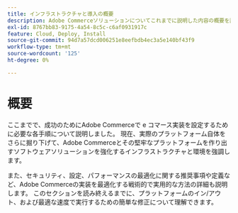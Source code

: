 ```yaml
---
title: インフラストラクチャと導入の概要
description: Adobe Commerceソリューションについてこれまでに説明した内容の概要を説明します。
exl-id: 8767bb83-9175-4a54-8c5c-c6af0931917c
feature: Cloud, Deploy, Install
source-git-commit: 94d7a57dcd006251e8eefbdb4ec3a5e140bf43f9
workflow-type: tm+mt
source-wordcount: '125'
ht-degree: 0%

---
```


# 概要

ここまでで、成功のためにAdobe Commerceで e コマース実装を設定するために必要な各手順について説明しました。 現在、実際のプラットフォーム自体をさらに掘り下げて、Adobe Commerceとその堅牢なプラットフォームを作り出すソフトウェアソリューションを強化するインフラストラクチャと環境を強調します。

また、セキュリティ、設定、パフォーマンスの最適化に関する推奨事項や定義など、Adobe Commerceの実装を最適化する戦術的で実用的な方法の詳細も説明します。 このセクションを読み終えるまでに、プラットフォームのイン/アウト、および最適な速度で実行するための簡単な修正について理解できます。
